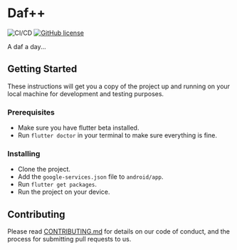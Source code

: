 # Daf++

![CI/CD](https://github.com/capslock-bmdc/daf_plus_plus/workflows/CI/CD/badge.svg)
[![GitHub license](https://img.shields.io/github/license/capslock-bmdc/daf_plus_plus)](https://github.com/capslock-bmdc/daf_plus_plus/blob/develop/LICENSE)

A daf a day...

## Getting Started

These instructions will get you a copy of the project up and running on your local machine for development and testing purposes.

### Prerequisites

* Make sure you have flutter beta installed.
* Run `flutter doctor` in your terminal to make sure everything is fine.

### Installing

* Clone the project.
* Add the `google-services.json` file to `android/app`.
* Run `flutter get packages`.
* Run the project on your device.

## Contributing

Please read [CONTRIBUTING.md](CONTRIBUTING.md) for details on our code of conduct, and the process for submitting pull requests to us.
